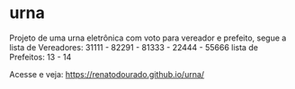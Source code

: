 # urna
Projeto de uma urna eletrônica com voto para vereador e prefeito, segue a lista de Vereadores: 31111 - 82291 - 81333 - 22444 - 55666  lista de Prefeitos: 13 - 14

Acesse e veja:
https://renatodourado.github.io/urna/
